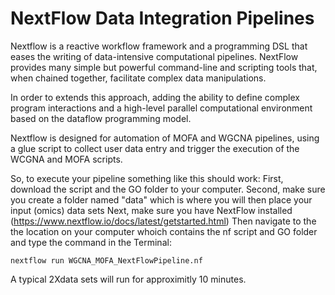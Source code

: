 # NextFlow Data Integration Pipelines
Nextflow is a reactive workflow framework and a programming DSL that eases the writing of data-intensive computational pipelines. NextFlow provides many simple but powerful command-line and scripting tools that, when chained together, facilitate complex data manipulations.

In order to extends this approach, adding the ability to define complex program interactions and a high-level parallel computational environment based on the dataflow programming model.

Nextflow is designed for automation of MOFA and WGCNA pipelines, using a glue script to collect user data entry and trigger the execution of the WCGNA and MOFA scripts.

So, to execute your pipeline something like this should work:
First, download the script and the GO folder to your computer.
Second, make sure you create a folder named "data" which is where you will then place your input (omics) data sets
Next, make sure you have NextFlow installed (https://www.nextflow.io/docs/latest/getstarted.html)
Then navigate to the the location on your computer whoich contains the nf script and GO folder and type the command in the Terminal: 
```
nextflow run WGCNA_MOFA_NextFlowPipeline.nf 
```
A typical 2Xdata sets will run for approximitly 10 minutes. 
